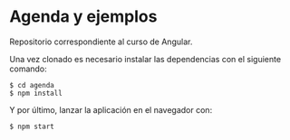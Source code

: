 # Agenda y ejemplos

Repositorio correspondiente al curso de Angular.

Una vez clonado es necesario instalar las dependencias con el siguiente comando:

```
$ cd agenda
$ npm install
```

Y por último, lanzar la aplicación en el navegador con:

```
$ npm start
```
